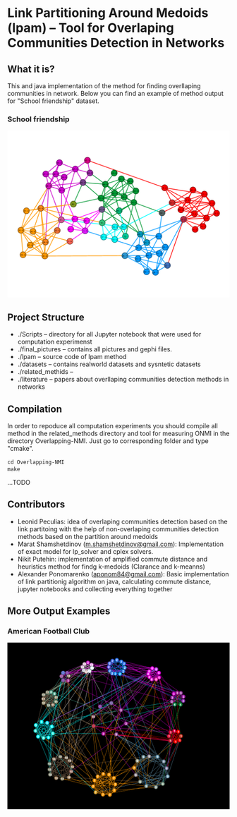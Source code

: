 # Link Partitioning Around Medoids (lpam) – Tool for Overlaping Communities Detection in Networks

## What it is? ##

This and java implementation of the method for finding overllaping communities  in network.
Below you can find an example of method output for "School friendship" dataset.
### School friendship ###
![school friendship](https://github.com/aponom84/lpam-clustering/blob/master/final_pictures/school-2_ACM_pmp_7_out.png)



## Project Structure ##
- ./Scripts – directory for all Jupyter notebook that were used for computation experimenst
- ./final_pictures – contains all pictures and gephi files.
- ./lpam – source code of lpam method
- ./datasets – contains realworld datasets and sysntetic datasets 
- ./related_methids – 
- ./literature – papers about overllaping communities detection methods in networks

## Compilation ##
In order to repoduce all computation experiments you should compile all method in the related_methods directory 
and tool for measuring ONMI in the directory Overlapping-NMI. 
Just go to corresponding folder and type "cmake".

```
cd Overlapping-NMI
make
```
...TODO

## Contributors ##

* Leonid Peculias: idea of overlaping communities detection based on the link partitoing with the help of non-overlaping communities detection methods based on the partition around medoids
* Marat Shamshetdinov (m.shamshetdinov@gmail.com): Implementation of exact model for lp_solver and cplex solvers.
* Nikit Putehin: implementation of amplified commute distance and heuristics method for findg k-medoids (Clarance and k-meanns)
* Alexander Ponomarenko (aponom84@gmail.com): Basic implementation of link partitionig algorithm on java, calculating commute distance, jupyter notebooks and collecting everything together

## More Output Examples ##
### American Football Club ###
![fooball club](https://github.com/aponom84/lpam-clustering/blob/master/final_pictures/footballTSEinput_CM_kmd_12_out.png)

